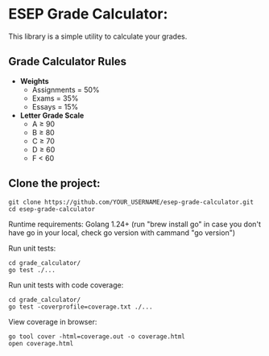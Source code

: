 # ESEP Grade Calculator:

This library is a simple utility to calculate your grades.

## Grade Calculator Rules

- **Weights**
  - Assignments = 50%
  - Exams = 35%
  - Essays = 15%
- **Letter Grade Scale**
  - A ≥ 90  
  - B ≥ 80  
  - C ≥ 70  
  - D ≥ 60  
  - F < 60  

## Clone the project:
```
git clone https://github.com/YOUR_USERNAME/esep-grade-calculator.git
cd esep-grade-calculator
```

Runtime requirements:
Golang 1.24+ 
(run "brew install go" in case you don't have go in your local, check go version with cammand "go version")

Run unit tests:
```
cd grade_calculator/
go test ./...
```

Run unit tests with code coverage:
```
cd grade_calculator/
go test -coverprofile=coverage.txt ./...
```

View coverage in browser:
```
go tool cover -html=coverage.out -o coverage.html
open coverage.html
```
